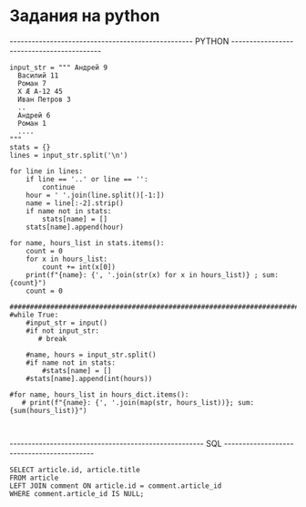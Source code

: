 # Задания на python




--------------------------------------------------   PYTHON ------------------------------------------   

```
input_str = """ Андрей 9
  Василий 11
  Роман 7
  X Æ A-12 45
  Иван Петров 3
  ..
  Андрей 6
  Роман 1
  ....
"""
stats = {}
lines = input_str.split('\n')

for line in lines:
    if line == '..' or line == '':
        continue
    hour = ' '.join(line.split()[-1:])
    name = line[:-2].strip()
    if name not in stats:
        stats[name] = []
    stats[name].append(hour)

for name, hours_list in stats.items():
    count = 0
    for x in hours_list:
        count += int(x[0])
    print(f"{name}: {', '.join(str(x) for x in hours_list)} ; sum: {count}")
    count = 0
    
############################################################################################     
#while True:
    #input_str = input()
    #if not input_str:
       # break

    #name, hours = input_str.split()
    #if name not in stats:
        #stats[name] = []
    #stats[name].append(int(hours))

#for name, hours_list in hours_dict.items():
   # print(f"{name}: {', '.join(map(str, hours_list))}; sum: {sum(hours_list)}")
    
    
```
    
-----------------------------------------------------     SQL     ------------------------------------------        

```
SELECT article.id, article.title
FROM article
LEFT JOIN comment ON article.id = comment.article_id
WHERE comment.article_id IS NULL;
```
    
